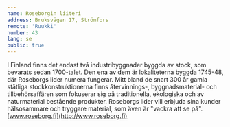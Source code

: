 ```yaml
---
name: Roseborgin liiteri
address: Bruksvägen 17, Strömfors
remote: 'Ruukki'
number: 43
lang: se
public: true
---
```

I Finland finns det endast två industribyggnader byggda av stock, som bevarats sedan 1700-talet. Den ena av dem är lokaliteterna byggda 1745-48, där Roseborgs lider numera fungerar. Mitt bland de snart 300 år gamla ståtliga stockkonstruktionerna finns återvinnings-, byggnadsmaterial- och tillbehörsaffären som fokuserar sig på traditionella, ekologiska och av naturmaterial bestående produkter. Roseborgs lider vill erbjuda sina kunder hälsosammare och tryggare material, som även är "vackra att se på".
[www.roseborg.fi](http://www.roseborg.fi)
